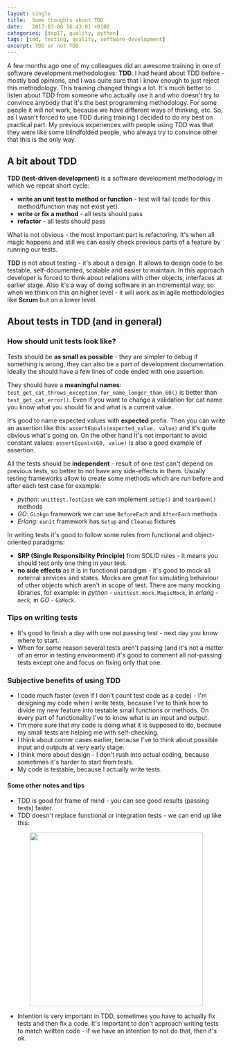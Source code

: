 ```yaml
---
layout: single
title:  Some thoughts about TDD
date:   2017-03-08 16:43:01 +0100
categories: [dsp17, quality, python]
tags: [tdd, testing, quality, software-development]
excerpt: TDD or not TDD
---
```


A few months ago one of my colleagues did an awesome training in one of software development methodologies: **TDD**.
I had heard about TDD before - mostly bad opinions, and I was quite sure that I know enough to just reject
this methodology. This training changed things a lot. It's much better to listen about TDD from someone who actually
use it and who doesn't try to convince anybody that it's the best programming methodology. For some people it will
not work, because we have different ways of thinking, etc. So, as I wasn't forced to use TDD during training I
decided to do my best on practical part. My previous experiences with people using TDD
was that they were like some blindfolded people, who always try to convince other that this is the only way.

## A bit about TDD
**TDD (test-driven development)** is a software development methodology in which we repeat short cycle:

* **write an unit test to method or function** - test will fail (code for this method/function may not exist yet).
* **write or fix a method** - all tests should pass
* **refactor** - all tests should pass

What is not obvious - the most important part is refactoring. It's when all magic happens and still we
can easily check previous parts of a feature by running our tests.


**TDD** is not about testing - it's about a design. It allows to design code to be testable, self-documented, scalable
and easier to maintain. In this approach developer is forced to think about relations with other objects, interfaces at
earlier stage. Also it's a way of doing software in an incremental way, so when we think on this on higher level - it
will work as in agile methodologies like **Scrum** but on a lower level.

## About tests in TDD (and in general)

### How should unit tests look like?
Tests should be **as small as possible** - they are simpler to debug if something is wrong, they can also be a part of
development documentation. Ideally the should have a few lines of code ended with one assertion.

They should have a **meaningful names**: `test_get_cat_throws_exception_for_name_longer_than_60()` is better than
`test_get_cat_error()`. Even if you want to change a validation for cat name you know what you should fix and what
is a current value.

It's good to name expected values with **expected** prefix. Then you can write an assertion
like this: `assertEquals(expected_value, value)` and it's quite obvious what's going on. On the other hand it's
not important to avoid constant values: `assertEquals(60, value)` is also a good example of assertion.


All the tests should be **independent** - result of one test can't depend on previous tests, so better to not have any
side-effects in them. Usually testing frameworks allow to create some methods which are run before and after each test
case for example:

* *python*: `unittest.TestCase` we can implement `setUp()` and `tearDown()` methods
* *GO*: `Ginkgo` framework we can use `BeforeEach` and `AfterEach` methods
* *Erlang*: `eunit` framework has `Setup` and `Cleanup` fixtures

In writing tests it's good to follow some rules from functional and object-oriented paradigms:

* **SRP (Single Responsibility Principle)** from SOLID rules - it means you should test only one thing in your test.
* **no side effects** as it is in functional paradigm - it's good to mock all external services and states. Mocks are
great for simulating behaviour of other objects which aren't in scope of test. There are many mocking libraries,
for example: in *python* - `unittest.mock.MagicMock`, in *erlang* - `meck`, in *GO* - `GoMock`.


### Tips on writing tests
* It's good to finish a day with one not passing test - next day you know where to start.
* When for some reason several tests aren't passing (and it's not a matter of an error in testing environment) it's good
to comment all not-passing tests except one and focus on fixing only that one.

### Subjective benefits of using TDD

* I code much faster (even if I don't count test code as a code) - I'm designing my code when I write tests, because
I've to think how to divide my new feature into testable small functions or methods. On every part of functionality
I've to know what is an input and output.
* I'm more sure that my code is doing what it is supposed to do, because my small tests are helping me with
self-checking.
* I think about corner cases earlier, because I've to think about possible input and outputs at very early stage.
* I think more about design - I don't rush into actual coding, because sometimes it's harder to start from tests.
* My code is testable, because I actually write tests.

#### Some other notes and tips
* TDD is good for frame of mind - you can see good results (passing tests) faster.
* TDD doesn't replace functional or integration tests - we can end up like this:


<img src="http://x3.wykop.pl/cdn/c3201142/comment_jP2f4B7YsFrU7ixhLBJieJ7QTGNPFjTR.gif" width="400" height="400"
 style="display: block; margin-left: auto; margin-right: auto;"
 />


* Intention is very important in TDD, sometimes you have to actually fix tests and then fix a code.
It's important to don't approach writing tests to match written code - if we have an intention to not do that,
then it's ok.
